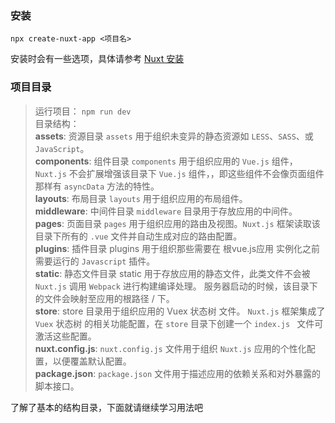 ### 安装
```shell
npx create-nuxt-app <项目名>
```
安装时会有一些选项，具体请参考 [Nuxt 安装](https://www.nuxtjs.cn/guide/installation)
### 项目目录
> 运行项目：  ```npm run dev```     
> 目录结构：      
> **assets**: 资源目录 ```assets``` 用于组织未变异的静态资源如 ```LESS```、```SASS```、或 ```JavaScript```。      
> **components**: 组件目录 ```components``` 用于组织应用的 ```Vue.js``` 组件，```Nuxt.js``` 不会扩展增强该目录下 ```Vue.js``` 组件，，即这些组件不会像页面组件那样有 ```asyncData``` 方法的特性。           
> **layouts**: 布局目录 ```layouts``` 用于组织应用的布局组件。      
> **middleware**: 中间件目录 ```middleware``` 目录用于存放应用的中间件。      
> **pages**: 页面目录 ```pages``` 用于组织应用的路由及视图。```Nuxt.js``` 框架读取该目录下所有的 ``.vue`` 文件并自动生成对应的路由配置。      
> **plugins**: 插件目录 plugins 用于组织那些需要在 根vue.js应用 实例化之前需要运行的 ```Javascript``` 插件。      
> **static**: 静态文件目录 static 用于存放应用的静态文件，此类文件不会被 ```Nuxt.js``` 调用 ```Webpack``` 进行构建编译处理。 服务器启动的时候，该目录下的文件会映射至应用的根路径 / 下。      
> **store**: store 目录用于组织应用的 Vuex 状态树 文件。 ```Nuxt.js``` 框架集成了 ```Vuex``` 状态树 的相关功能配置，在 ```store``` 目录下创建一个 ```index.js ``` 文件可激活这些配置。      
> **nuxt.config.js**: ```nuxt.config.js``` 文件用于组织 ```Nuxt.js``` 应用的个性化配置，以便覆盖默认配置。      
> **package.json**: ```package.json``` 文件用于描述应用的依赖关系和对外暴露的脚本接口。    

了解了基本的结构目录，下面就请继续学习用法吧 